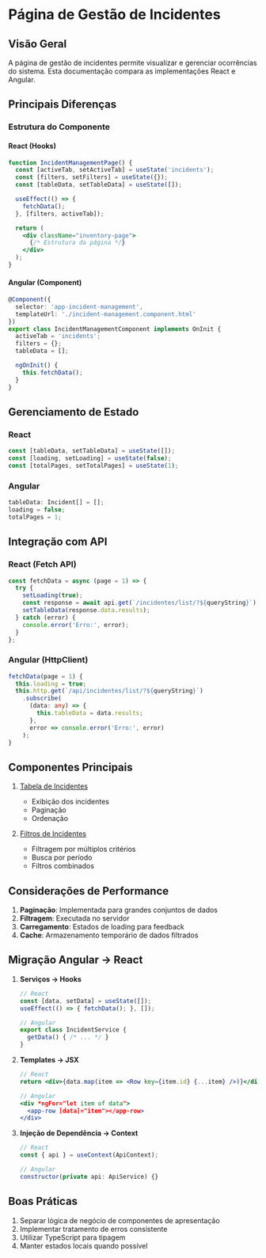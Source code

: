 # Página de Gestão de Incidentes

## Visão Geral
A página de gestão de incidentes permite visualizar e gerenciar ocorrências do sistema. Esta documentação compara as implementações React e Angular.

## Principais Diferenças

### Estrutura do Componente

#### React (Hooks)
```jsx
function IncidentManagementPage() {
  const [activeTab, setActiveTab] = useState('incidents');
  const [filters, setFilters] = useState({});
  const [tableData, setTableData] = useState([]);

  useEffect(() => {
    fetchData();
  }, [filters, activeTab]);

  return (
    <div className="inventory-page">
      {/* Estrutura da página */}
    </div>
  );
}
```

#### Angular (Component)
```typescript
@Component({
  selector: 'app-incident-management',
  templateUrl: './incident-management.component.html'
})
export class IncidentManagementComponent implements OnInit {
  activeTab = 'incidents';
  filters = {};
  tableData = [];

  ngOnInit() {
    this.fetchData();
  }
}
```

## Gerenciamento de Estado

### React
```jsx
const [tableData, setTableData] = useState([]);
const [loading, setLoading] = useState(false);
const [totalPages, setTotalPages] = useState(1);
```

### Angular
```typescript
tableData: Incident[] = [];
loading = false;
totalPages = 1;
```

## Integração com API

### React (Fetch API)
```jsx
const fetchData = async (page = 1) => {
  try {
    setLoading(true);
    const response = await api.get(`/incidentes/list/?${queryString}`);
    setTableData(response.data.results);
  } catch (error) {
    console.error('Erro:', error);
  }
};
```

### Angular (HttpClient)
```typescript
fetchData(page = 1) {
  this.loading = true;
  this.http.get(`/api/incidentes/list/?${queryString}`)
    .subscribe(
      (data: any) => {
        this.tableData = data.results;
      },
      error => console.error('Erro:', error)
    );
}
```

## Componentes Principais

1. [Tabela de Incidentes](../componentes/incident-table.md)
   - Exibição dos incidentes
   - Paginação
   - Ordenação

2. [Filtros de Incidentes](../componentes/incident-filter.md)
   - Filtragem por múltiplos critérios
   - Busca por período
   - Filtros combinados

## Considerações de Performance

1. **Paginação**: Implementada para grandes conjuntos de dados
2. **Filtragem**: Executada no servidor
3. **Carregamento**: Estados de loading para feedback
4. **Cache**: Armazenamento temporário de dados filtrados

## Migração Angular → React

1. **Serviços → Hooks**
   ```jsx
   // React
   const [data, setData] = useState([]);
   useEffect(() => { fetchData(); }, []);

   // Angular
   export class IncidentService {
     getData() { /* ... */ }
   }
   ```

2. **Templates → JSX**
   ```jsx
   // React
   return <div>{data.map(item => <Row key={item.id} {...item} />)}</div>

   // Angular
   <div *ngFor="let item of data">
     <app-row [data]="item"></app-row>
   </div>
   ```

3. **Injeção de Dependência → Context**
   ```jsx
   // React
   const { api } = useContext(ApiContext);

   // Angular
   constructor(private api: ApiService) {}
   ```

## Boas Práticas

1. Separar lógica de negócio de componentes de apresentação
2. Implementar tratamento de erros consistente
3. Utilizar TypeScript para tipagem
4. Manter estados locais quando possível
